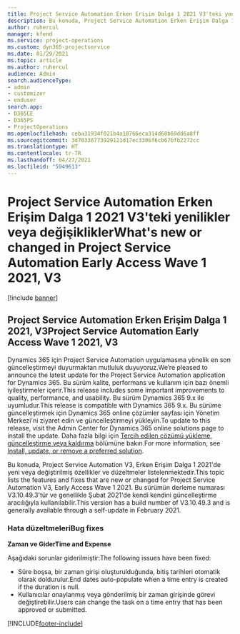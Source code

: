 ```yaml
---
title: Project Service Automation Erken Erişim Dalga 1 2021 V3'teki yenilikler veya değişiklikler
description: Bu konuda, Project Service Automation Erken Erişim Dalga 1 2021, V3'te bulunan özellikler ve düzeltmeler listelenmektedir.
author: ruhercul
manager: kfend
ms.service: project-operations
ms.custom: dyn365-projectservice
ms.date: 01/29/2021
ms.topic: article
ms.author: ruhercul
audience: Admin
search.audienceType:
- admin
- customizer
- enduser
search.app:
- D365CE
- D365PS
- ProjectOperations
ms.openlocfilehash: ceba31934f021b4a18766eca314d68b69dd6a8ff
ms.sourcegitcommit: 3d78338773929121d17ec3386f6cb67bfb2272cc
ms.translationtype: HT
ms.contentlocale: tr-TR
ms.lasthandoff: 04/27/2021
ms.locfileid: "5949613"
---
```

# <a name="whats-new-or-changed-in-project-service-automation-early-access-wave-1-2021-v3"></a><span data-ttu-id="d734d-103">Project Service Automation Erken Erişim Dalga 1 2021 V3'teki yenilikler veya değişiklikler</span><span class="sxs-lookup"><span data-stu-id="d734d-103">What's new or changed in Project Service Automation Early Access Wave 1 2021, V3</span></span>

[!include [banner](../includes/psa-now-project-operations.md)]

## <a name="project-service-automation-early-access-wave-1-2021-v3"></a><span data-ttu-id="d734d-104">Project Service Automation Erken Erişim Dalga 1 2021, V3</span><span class="sxs-lookup"><span data-stu-id="d734d-104">Project Service Automation Early Access Wave 1 2021, V3</span></span>

<span data-ttu-id="d734d-105">Dynamics 365 için Project Service Automation uygulamasına yönelik en son güncelleştirmeyi duyurmaktan mutluluk duyuyoruz.</span><span class="sxs-lookup"><span data-stu-id="d734d-105">We’re pleased to announce the latest update for the Project Service Automation application for Dynamics 365.</span></span> <span data-ttu-id="d734d-106">Bu sürüm kalite, performans ve kullanım için bazı önemli iyileştirmeler içerir.</span><span class="sxs-lookup"><span data-stu-id="d734d-106">This release includes some important improvements to quality, performance, and usability.</span></span> <span data-ttu-id="d734d-107">Bu sürüm Dynamics 365 9.x ile uyumludur.</span><span class="sxs-lookup"><span data-stu-id="d734d-107">This release is compatible with Dynamics 365 9.x.</span></span> <span data-ttu-id="d734d-108">Bu sürüme güncelleştirmek için Dynamics 365 online çözümler sayfası için Yönetim Merkezi'ni ziyaret edin ve güncelleştirmeyi yükleyin.</span><span class="sxs-lookup"><span data-stu-id="d734d-108">To update to this release, visit the Admin Center for Dynamics 365 online solutions page to install the update.</span></span> <span data-ttu-id="d734d-109">Daha fazla bilgi için [Tercih edilen çözümü yükleme, güncelleştirme veya kaldırma](/power-platform/admin/install-remove-preferred-solution) bölümüne bakın.</span><span class="sxs-lookup"><span data-stu-id="d734d-109">For more information, see [Install, update, or remove a preferred solution](/power-platform/admin/install-remove-preferred-solution).</span></span>

<span data-ttu-id="d734d-110">Bu konuda, Project Service Automation V3, Erken Erişim Dalga 1 2021'de yeni veya değiştirilmiş özellikler ve düzeltmeler listelenmektedir.</span><span class="sxs-lookup"><span data-stu-id="d734d-110">This topic lists the features and fixes that are new or changed for Project Service Automation V3, Early Access Wave 1 2021.</span></span> <span data-ttu-id="d734d-111">Bu sürümün derleme numarası V3.10.49.3'tür ve genellikle Şubat 2021'de kendi kendini güncelleştirme aracılığıyla kullanılabilir.</span><span class="sxs-lookup"><span data-stu-id="d734d-111">This version has a build number of V3.10.49.3 and is generally available through a self-update in February 2021.</span></span>


### <a name="bug-fixes"></a><span data-ttu-id="d734d-112">Hata düzeltmeleri</span><span class="sxs-lookup"><span data-stu-id="d734d-112">Bug fixes</span></span>

<span data-ttu-id="d734d-113">**Zaman ve Gider**</span><span class="sxs-lookup"><span data-stu-id="d734d-113">**Time and Expense**</span></span>

<span data-ttu-id="d734d-114">Aşağıdaki sorunlar giderilmiştir:</span><span class="sxs-lookup"><span data-stu-id="d734d-114">The following issues have been fixed:</span></span>

- <span data-ttu-id="d734d-115">Süre boşsa, bir zaman girişi oluşturulduğunda, bitiş tarihleri otomatik olarak doldurulur.</span><span class="sxs-lookup"><span data-stu-id="d734d-115">End dates auto-populate when a time entry is created if the duration is null.</span></span>
- <span data-ttu-id="d734d-116">Kullanıcılar onaylanmış veya gönderilmiş bir zaman girişinde görevi değiştirebilir.</span><span class="sxs-lookup"><span data-stu-id="d734d-116">Users can change the task on a time entry that has been approved or submitted.</span></span>


[!INCLUDE[footer-include](../includes/footer-banner.md)]